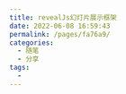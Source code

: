 ```yaml
---
title: revealJs幻灯片展示框架
date: 2022-06-08 16:59:43
permalink: /pages/fa76a9/
categories:
  - 随笔
  - 分享
tags:
  - 
---
```

[](https://revealjs.com/markup/)